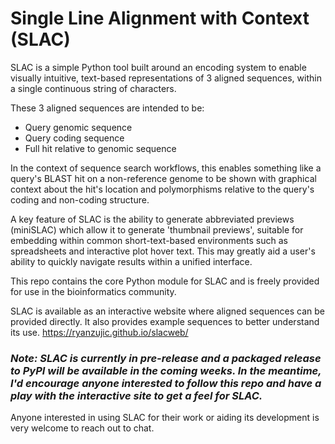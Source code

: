 # Single Line Alignment with Context (SLAC)

SLAC is a simple Python tool built around an encoding system to enable visually intuitive, text-based representations of 3 aligned sequences, within a single continuous string of characters.

These 3 aligned sequences are intended to be:
- Query genomic sequence
- Query coding sequence
- Full hit relative to genomic sequence

In the context of sequence search workflows, this enables something like a query's BLAST hit on a non-reference genome to be shown with graphical context about the hit's location and polymorphisms relative to the query's coding and non-coding structure. 

A key feature of SLAC is the ability to generate abbreviated previews (miniSLAC) which allow it to generate 'thumbnail previews', suitable for embedding within common short-text-based environments such as spreadsheets and interactive plot hover text. This may greatly aid a user's ability to quickly navigate results within a unified interface.

This repo contains the core Python module for SLAC and is freely provided for use in the bioinformatics community. 

SLAC is available as an interactive website where aligned sequences can be provided directly. It also provides example sequences to better understand its use.
https://ryanzujic.github.io/slacweb/

### *Note: SLAC is currently in pre-release and a packaged release to PyPI will be available in the coming weeks. In the meantime, I'd encourage anyone interested to follow this repo and have a play with the interactive site to get a feel for SLAC.*

Anyone interested in using SLAC for their work or aiding its development is very welcome to reach out to chat.

